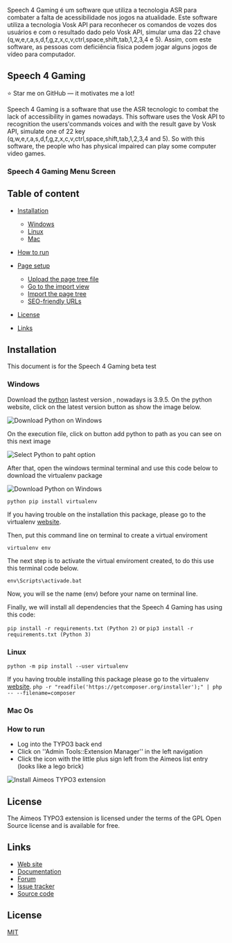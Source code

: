 
Speech 4 Gaming é um software que utiliza a tecnologia ASR para combater a falta de acessibilidade nos jogos na atualidade. 
Este software utiliza a tecnologia Vosk API para reconhecer os comandos de vozes dos usuários e com o resultado dado pelo Vosk API, simular uma das 
22 chave (q,w,e,r,a,s,d,f,g,z,x,c,v,ctrl,space,shift,tab,1,2,3,4 e 5). Assim, com este software, as pessoas com deficiência física podem jogar alguns jogos de vídeo para computador.


## Speech 4 Gaming

:star: Star me on GitHub — it motivates me a lot!

Speech 4 Gaming is a software that use the ASR tecnologic to combat the lack of accessibility in games nowadays. 
This software uses the Vosk API to recognition the users'commands voices and with the result gave by Vosk API, simulate one of 
22 key (q,w,e,r,a,s,d,f,g,z,x,c,v,ctrl,space,shift,tab,1,2,3,4 and 5). So with this software, the people who has physical impaired can play some computer video games.

### Speech 4 Gaming Menu Screen


## Table of content

- [Installation](#installation)
    - [Windows](#Windows)
    - [Linux](#Linux)
    - [Mac](#Mac)
- [How to run](#How-to-run)
    
- [Page setup](#page-setup)
    - [Upload the page tree file](#upload-the-page-tree-file)
    - [Go to the import view](#go-to-the-import-view)
    - [Import the page tree](#import-the-page-tree)
    - [SEO-friendly URLs](#seo-friendly-urls)
- [License](#license)
- [Links](#links)

## Installation

This document is for the Speech 4 Gaming beta test  

### Windows

Download the [python](https://www.python.org/downloads/windows/) lastest version , nowadays is 3.9.5. On the python website, click on the latest version button as show the image below.

<img src="https://drive.google.com/uc?export=view&id=1RK1VWZ2X8f5y0jPsmbduLkvHX8CiKKqP" alt="Download Python on Windows" title="Download Python on Windows" align="center"  />

On the execution file, click on button add python <version> to path as you can see on this next image

<img src="https://drive.google.com/uc?export=view&id=1mqDiaYM5B7jW8ooyjuDkvhsAVoGzdzRu" alt="Select Python to paht option" title="Select Python to paht option" align="center" />

After that, open the windows terminal terminal and use this code below to download the virtualenv package  
   
<img src="https://drive.google.com/uc?export=view&id=1S-6H2UWTARSjXJqCaSDEi7rKyT9ZHi3U " alt="Download Python on Windows" title="Download Python on Windows" align="center" />
    
`python pip install virtualenv`

If you having trouble on the installation this package, please go to the virtualenv [website](https://virtualenv.pypa.io/en/latest/installation.html).

Then, put this command line on terminal to create a virtual enviroment

`virtualenv env`

The next step is to activate the virtual enviroment created, to do this use this terminal code below.

`env\Scripts\activade.bat`

Now, you will se the name (env) before your name on terminal line.

Finally, we will install all dependencies that the Speech 4 Gaming has using this code:

`pip install -r requirements.txt (Python 2)`
or
`pip3 install -r requirements.txt (Python 3)`

### Linux

`python -m pip install --user virtualenv`

If you having trouble installing this package please go to the virtualenv [website](https://virtualenv.pypa.io/en/latest/installation.html).
`php -r "readfile('https://getcomposer.org/installer');" | php -- --filename=composer`


### Mac Os


### How to run

* Log into the TYPO3 back end
* Click on ''Admin Tools::Extension Manager'' in the left navigation
* Click the icon with the little plus sign left from the Aimeos list entry (looks like a lego brick)

![Install Aimeos TYPO3 extension](https://aimeos.org/docs/images/Aimeos-typo3-extmngr-install.png)

## License

The Aimeos TYPO3 extension is licensed under the terms of the GPL Open Source
license and is available for free.

## Links

* [Web site](https://aimeos.org/integrations/typo3-shop-extension/)
* [Documentation](https://aimeos.org/docs/TYPO3)
* [Forum](https://aimeos.org/help/typo3-extension-f16/)
* [Issue tracker](https://github.com/aimeos/aimeos-typo3/issues)
* [Source code](https://github.com/aimeos/aimeos-typo3)

## License
[MIT](https://choosealicense.com/licenses/mit/)
